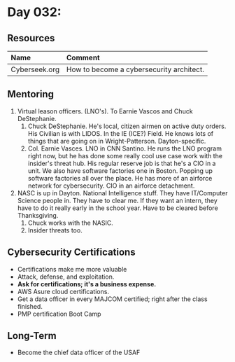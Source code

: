 # Day 032:

## Resources

| Name | Comment |
| :--- | :--- |
| Cyberseek.org | How to become a cybersecurity architect. |

## Mentoring

1. Virtual leason officers. \(LNO's\). To Earnie Vascos and Chuck DeStephanie.
   1. Chuck DeStephanie. He's local, citizen airmen on active duty orders. His Civilian is with LIDOS. In the IE \(ICE?\) Field. He knows lots of things that are going on in Wright-Patterson. Dayton-specific.
   2. Col. Earnie Vasces. LNO in CNN Santino. He runs the LNO program right now, but he has done some really cool use case work with the insider's threat hub. His regular reserve job is that he's a CIO in a unit. We also have software factories one in Boston. Popping up software factories all over the place. He has more of an airforce network for cybersecurity. CIO in an airforce detachment.
2. NASC is up in Dayton. National Intelligence stuff. They have IT/Computer Science people in. They have to clear me. If they want an intern, they have to do it really early in the school year. Have to be cleared before Thanksgiving. 
   1. Chuck works with the NASIC.
   2. Insider threats too.

## Cybersecurity Certifications

* Certifications make me more valuable
* Attack, defense, and exploitation.
* **Ask for certifications; it's a business expense.**
* AWS Asure cloud certifications.
* Get a data officer in every MAJCOM certified; right after the class finished.
* PMP certification Boot Camp



## Long-Term

* Become the chief data officer of the USAF





